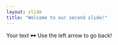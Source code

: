 ```yaml
---
layout: slide
title: "Welcome to our second slide!"
---
```

Your text 🕶
Use the left arrow to go back!
